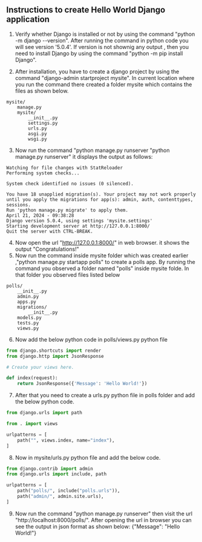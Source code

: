 
## Instructions to create Hello World Django application
1. Verify whether Django is installed or not by using the command "python -m django --version". After running the command in python code you will see version '5.0.4'. If version is not shownig any output , then you need to install Django by using the command "python -m pip install Django".

2. After installation, you have to create a django project by using the command "django-admin startproject mysite". In current location where you run the command there created a folder mysite which contains the files as shown below.
```
mysite/
    manage.py
    mysite/
        __init__.py
        settings.py
        urls.py
        asgi.py
        wsgi.py
```
3. Now run the command "python manage.py runserver "python manage.py runserver" it displays the output as follows:

```
Watching for file changes with StatReloader
Performing system checks...

System check identified no issues (0 silenced).

You have 18 unapplied migration(s). Your project may not work properly until you apply the migrations for app(s): admin, auth, contenttypes, sessions.
Run 'python manage.py migrate' to apply them.
April 21, 2024 - 09:38:28
Django version 5.0.4, using settings 'mysite.settings'
Starting development server at http://127.0.0.1:8000/
Quit the server with CTRL-BREAK.
```
4. Now open the url "http://127.0.0.1:8000/" in web browser. it shows the output "Congratulations!"
5. Now run the command inside mysite folder which was created earlier ,"python manage.py startapp polls" to create a polls app. By running the command you observed a folder named "polls" inside mysite folde. In that folder you observed files listed below
```
polls/
    __init__.py
    admin.py
    apps.py
    migrations/
        __init__.py
    models.py
    tests.py
    views.py
```
6. Now add the below python code in polls/views.py python file
```python
from django.shortcuts import render
from django.http import JsonResponse

# Create your views here.

def index(request):
    return JsonResponse({'Message': 'Hello World!'})
```
7. After that you need to create a urls.py python file in polls folder and add the below python code.
```python
from django.urls import path

from . import views

urlpatterns = [
    path("", views.index, name="index"),
]
```
8. Now in mysite/urls.py python file and add the below code.
```python
from django.contrib import admin
from django.urls import include, path

urlpatterns = [
    path("polls/", include("polls.urls")),
    path("admin/", admin.site.urls),
]
```
9. Now run the command "python manage.py runserver" then visit the url "http://localhost:8000/polls/". After opening the url in browser you can see the output in json format as shown below:
{"Message": "Hello World!"}
